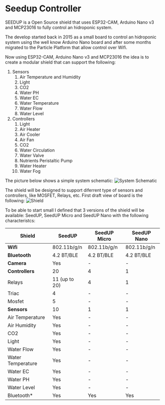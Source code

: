 # Seedup Controller
SEEDUP is a Open Source shield that uses ESP32-CAM, Arduino Nano v3 and MCP23016 to fully control an hidroponic system.

The develop started back in 2015 as a small board to control an hidroponic system using the well know Arduino Nano board and after some months migrated to the Particle Platform that allow control over Wifi.

Now using ESP32-CAM, Arduino Nano v3 and MCP23016 the idea is to create a modular shield that can support the following:

1. Sensors
    1. Air Temperature and Humidity
    2. Light
    3. CO2
    4. Water PH
    5. Water EC
    6. Water Temperature
    7. Water Flow
    8. Water Level
2. Controllers
    1. Light
    2. Air Heater
    3. Air Cooler
    4. Air Fan
    5. CO2
    6. Water Circulation
    7. Water Valve
    8. Nutrients Peristaltic Pump
    9. Water Heater 
    10. Water Fog

The picture below shows a simple system schematic:
 ![System Schematic](/seedup.controller/images/schematic.PNG "SEEDUP Controller System Schematic")

The shield will be designed to support diferrent type of sensors and controllers, like MOSFET, Relays, etc. First draft view of board is the following:
 ![Shield](/seedup.controller/images/seedup-board-v1.PNG "SEEDUP Board")

To be able to start small I defined that 3 versions of the shield will be available: SeedUP, SeedUP Micro and SeedUP Nano with the following characteristcs:

**Shield** | **SeedUP** | **SeedUP Micro** | **SeedUP Nano**
------ | ------ | ------------ | -----------
**Wifi** | 802.11b/g/n | 802.11b/g/n | 802.11b/g/n
**Bluetooth** | 4.2 BT/BLE | 4.2 BT/BLE | 4.2 BT/BLE
**Camera** | Yes | - | -
**Controllers** | 20 | 4 | 1
Relays | 11 (up to 20) | 4 | 1
Triac | 4 | - | -
Mosfet | 5 | - | -
**Sensors** | 10 | 1 | 1
Air Temperature | Yes | - | -
Air Humidity | Yes | - | -
CO2 | Yes | - | -
Light | Yes | - | -
Water Flow | Yes | - | -
Water Temperature | Yes | - | -
Water EC | Yes | - | -
Water PH | Yes | - | -
Water Level | Yes | - | -
Bluetooth* | Yes | Yes | Yes
